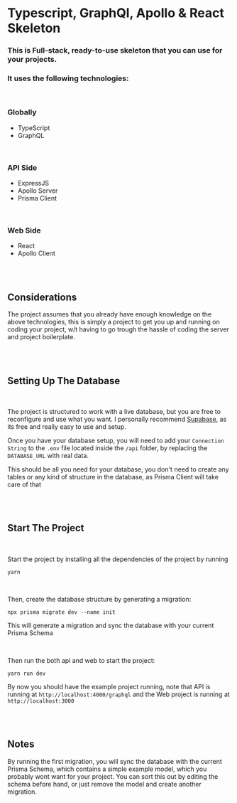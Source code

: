 # Typescript, GraphQl, Apollo & React Skeleton

### This is Full-stack, ready-to-use skeleton that you can use for your projects. 
### It uses the following technologies:

<br/>

### Globally
 - TypeScript
 - GraphQL

<br/>

### API Side
 - ExpressJS
 - Apollo Server
 - Prisma Client
  
<br/>

### Web Side
 - React
 - Apollo Client

<br/><br>

## Considerations

The project assumes that you already have enough knowledge on the above technologies, this is simply a project to get you up and running on coding your project, w/t having to go trough the hassle of coding the server and project boilerplate.

<br/><br>

## Setting Up The Database

<br>

The project is structured to work with a live database, but you are free to reconfigure and use what you want. I personally recommend [Supabase](https://supabase.com), as its free and really easy to use and setup.

Once you have your database setup, you will need to add your `Connection String` to the `.env` file located inside the `/api` folder, by replacing the `DATABASE_URL` with real data.

This should be all you need for your database, you don't need to create any tables or any kind of structure in the database, as Prisma Client will take care of that

<br><br>

## Start The Project
<br>

Start the project by installing all the dependencies of the project by running
```
yarn
```

<br>

Then, create the database structure by generating a migration:

```
npx prisma migrate dev --name init
```

This will generate a migration and sync the database with your current Prisma Schema

<br>

Then run the both api and web to start the project:

```
yarn run dev
```

By now you should have the example project running, note that API is running at `http://localhost:4000/graphql` and the Web project is running at `http://localhost:3000`

<br><br>

## Notes

By running the first migration, you will sync the database with the current Prisma Schema, which contains a simple example model, which you probably wont want for your project. You can sort this out by editing the schema before hand, or just remove the model and create another migration.
